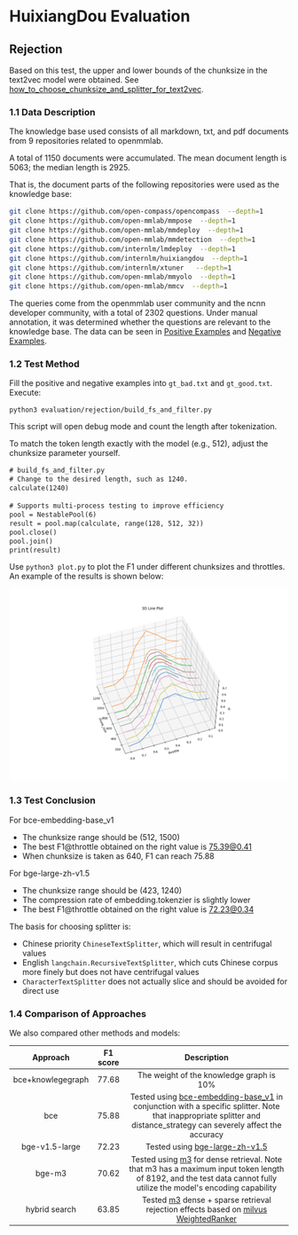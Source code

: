 # HuixiangDou Evaluation

## Rejection

Based on this test, the upper and lower bounds of the chunksize in the text2vec model were obtained. See [how_to_choose_chunksize_and_splitter_for_text2vec](https://www.reddit.com/r/LocalLLaMA/comments/1dkuj80/how_to_choose_chunksize_and_splitter_for_text2vec/).

### **1.1 Data Description**

The knowledge base used consists of all markdown, txt, and pdf documents from 9 repositories related to openmmlab.

A total of 1150 documents were accumulated. The mean document length is 5063; the median length is 2925.

That is, the document parts of the following repositories were used as the knowledge base:

```bash
git clone https://github.com/open-compass/opencompass  --depth=1
git clone https://github.com/open-mmlab/mmpose  --depth=1
git clone https://github.com/open-mmlab/mmdeploy  --depth=1
git clone https://github.com/open-mmlab/mmdetection  --depth=1
git clone https://github.com/internlm/lmdeploy  --depth=1
git clone https://github.com/internlm/huixiangdou  --depth=1
git clone https://github.com/internlm/xtuner   --depth=1
git clone https://github.com/open-mmlab/mmyolo  --depth=1
git clone https://github.com/open-mmlab/mmcv  --depth=1
```

The queries come from the openmmlab user community and the ncnn developer community, with a total of 2302 questions. Under manual annotation, it was determined whether the questions are relevant to the knowledge base. The data can be seen in [Positive Examples](https://github.com/tpoisonooo/huixiangdou-evaluation-results/blob/main/rejection/gt_good.txt) and [Negative Examples](https://github.com/tpoisonooo/huixiangdou-evaluation-results/blob/main/rejection/gt_bad.txt).

### **1.2 Test Method**

Fill the positive and negative examples into `gt_bad.txt` and `gt_good.txt`. Execute:

```
python3 evaluation/rejection/build_fs_and_filter.py
```

This script will open debug mode and count the length after tokenization.

To match the token length exactly with the model (e.g., 512), adjust the chunksize parameter yourself.

```
# build_fs_and_filter.py
# Change to the desired length, such as 1240.
calculate(1240)

# Supports multi-process testing to improve efficiency
pool = NestablePool(6)
result = pool.map(calculate, range(128, 512, 32))
pool.close()
pool.join()
print(result)
```

Use `python3 plot.py` to plot the F1 under different chunksizes and throttles. An example of the results is shown below:

<img src="rejection/plot_example.png" width="600">

### **1.3 Test Conclusion**

For bce-embedding-base_v1

- The chunksize range should be (512, 1500)
- The best F1@throttle obtained on the right value is 75.39@0.41
- When chunksize is taken as 640, F1 can reach 75.88

For bge-large-zh-v1.5

- The chunksize range should be (423, 1240)
- The compression rate of embedding.tokenzier is slightly lower
- The best F1@throttle obtained on the right value is 72.23@0.34

The basis for choosing splitter is:

- Chinese priority `ChineseTextSplitter`, which will result in centrifugal values
- English `langchain.RecursiveTextSplitter`, which cuts Chinese corpus more finely but does not have centrifugal values
- `CharacterTextSplitter` does not actually slice and should be avoided for direct use

### **1.4 Comparison of Approaches**

We also compared other methods and models:

|    Approach    | F1 score |                                                                                                     Description                                                                                                      |
| :------------: | :------: | :------------------------------------------------------------------------------------------------------------------------------------------------------------------------------------------------------------------: |
| bce+knowlegegraph | 77.68 | The weight of the knowledge graph is 10% |
|      bce      |  75.88   | Tested using [bce-embedding-base_v1](https://github.com/netease-youdao/BCEmbedding) in conjunction with a specific splitter. Note that inappropriate splitter and distance_strategy can severely affect the accuracy |
| bge-v1.5-large |  72.23   |                                                                     Tested using [bge-large-zh-v1.5](https://github.com/FlagOpen/FlagEmbedding)                                                                      |
|     bge-m3     |  70.62   |   Tested using [m3](https://github.com/FlagOpen/FlagEmbedding) for dense retrieval. Note that m3 has a maximum input token length of 8192, and the test data cannot fully utilize the model's encoding capability    |
| hybrid search  |  63.85   |                       Tested [m3](https://github.com/FlagOpen/FlagEmbedding) dense + sparse retrieval rejection effects based on [milvus WeightedRanker](https://github.com/milvus-io/milvus)                        |
